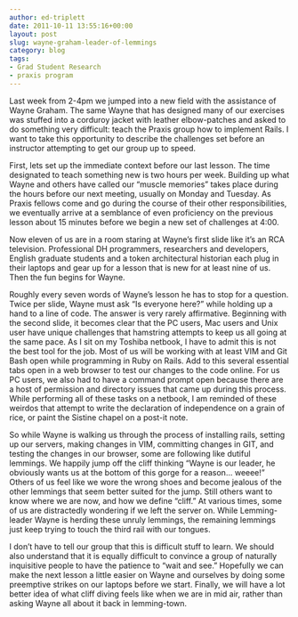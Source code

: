 ```yaml
---
author: ed-triplett
date: 2011-10-11 13:55:16+00:00
layout: post
slug: wayne-graham-leader-of-lemmings
category: blog
tags:
- Grad Student Research
- praxis program
---
```


Last week from 2-4pm we jumped into a new field with the assistance of Wayne Graham. The same Wayne that has designed many of our exercises was stuffed into a corduroy jacket with leather elbow-patches and asked to do something very difficult: teach the Praxis group how to implement Rails. I want to take this opportunity to describe the challenges set before an instructor attempting to get our group up to speed.




First, lets set up the immediate context before our last lesson. The time designated to teach something new is two hours per week. Building up what Wayne and others have called our “muscle memories” takes place during the hours before our next meeting, usually on Monday and Tuesday. As Praxis fellows come and go during the course of their other responsibilities, we eventually arrive at a semblance of even proficiency on the previous lesson about 15 minutes before we begin a new set of challenges at 4:00.




Now eleven of us are in a room staring at Wayne’s first slide like it’s an RCA television. Professional DH programmers, researchers and developers, English graduate students and a token architectural historian each plug in their laptops and gear up for a lesson that is new for at least nine of us. Then the fun begins for Wayne.




Roughly every seven words of Wayne’s lesson he has to stop for a question. Twice per slide, Wayne must ask “Is everyone here?” while holding up a hand to a line of code. The answer is very rarely affirmative.
Beginning with the second slide, it becomes clear that the PC users, Mac users and Unix user have unique challenges that hamstring attempts to keep us all going at the same pace. As I sit on my Toshiba netbook, I have to admit this is not the best tool for the job. Most of us will be working with at least VIM and Git Bash open while programming in Ruby on Rails. Add to this several essential tabs open in a web browser to test our changes to the code online. For us PC users, we also had to have a command prompt open because there are a host of permission and directory issues that came up during this process. While performing all of these tasks on a netbook, I am reminded of these weirdos that attempt to write the declaration of independence on a grain of rice, or paint the Sistine chapel on a post-it note.




So while Wayne is walking us through the process of installing rails, setting up our servers, making changes in VIM, committing changes in GIT, and testing the changes in our browser, some are following like dutiful lemmings. We happily jump off the cliff thinking “Wayne is our leader, he obviously wants us at the bottom of this gorge for a reason... weeee!” Others of us feel like we wore the wrong shoes and become jealous of the other lemmings that seem better suited for the jump. Still others want to know where we are now, and how we define “cliff.” At various times, some of us are distractedly wondering if we left the server on. While Lemming-leader Wayne is herding these unruly lemmings, the remaining lemmings just keep trying to touch the third rail with our tongues.




I don’t have to tell our group that this is difficult stuff to learn. We should also understand that it is equally difficult to convince a group of naturally inquisitive people to have the patience to “wait and see.” Hopefully we can make the next lesson a little easier on Wayne and ourselves by doing some preemptive strikes on our laptops before we start. Finally, we will have a lot better idea of what cliff diving feels like when we are in mid air, rather than asking Wayne all about it back in lemming-town.
